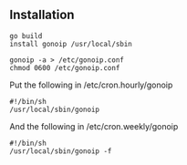 ## Installation

	go build
	install gonoip /usr/local/sbin

	gonoip -a > /etc/gonoip.conf
	chmod 0600 /etc/gonoip.conf

Put the following in /etc/cron.hourly/gonoip

	#!/bin/sh
	/usr/local/sbin/gonoip

And the following in /etc/cron.weekly/gonoip

	#!/bin/sh
	/usr/local/sbin/gonoip -f


